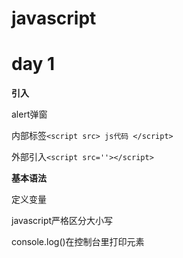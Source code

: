# javascript
# day 1

**引入**

alert弹窗

内部标签`<script src> js代码 </script>`

外部引入`<script src=''></script>`

**基本语法**

定义变量

javascript严格区分大小写

console.log()在控制台里打印元素
